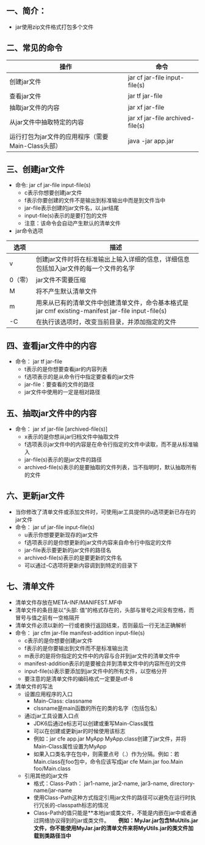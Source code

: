## 一、简介：
- jar使用zip文件格式打包多个文件

## 二、常见的命令
|操作|命令|
|-----|-----|
|创建jar文件|jar cf jar-file input-file(s)|
|查看jar文件|jar tf jar-file|
|抽取jar文件的内容|jar xf jar-file|
|从jar文件中抽取特定的内容|jar xf jar-file archived-file(s)|
|运行打包为jar文件的应用程序（需要Main-Class头部）|java -jar app.jar|

## 三、创建jar文件
- 命令: jar cf jar-file input-file(s)
  - c表示你想要创建jar文件
  - f表示你要创建的文件不是输出到标准输出中而是到文件当中
  - jar-file表示创建的jar文件名，以.jar结尾
  - input-file(s)表示的是要打包的文件
  - 注意：该命令会自动产生默认的清单文件
- jar命令选项  

|选项|描述|
|----------------------------|-------------------------|
|v|创建jar文件时将在标准输出上输入详细的信息，详细信息包括加入jar文件的每一个文件的名字|
|0（零）|jar文件不需要压缩|
|M|将不产生默认清单文件|
|m|用来从已有的清单文件中创建清单文件，命令基本格式是jar cmf existing-manifest jar-file input-file(s)|
|-C|在执行该选项时，改变当前目录，并添加指定的文件|

## 四、查看jar文件中的内容
- 命令： jar tf jar-file
  - t表示的是你想要查看jar的内容列表
  - f选项表示的是从命令行中指定要查看的jar文件
  - jar-file：要查看的文件的路径
  - jar文件中使用的一定是相对路径

## 五、抽取jar文件中的内容
- 命令： jar xf jar-file [archived-file(s)]
  - x表示的是你想从jar归档文件中抽取文件
  - f选项表示jar文件中的内容是在命令行指定的文件中读取，而不是从标准输入
  - jar-file(s)表示的是jar文件的路径
  - archived-file(s)表示的是要抽取的文件列表，当不指明时，默认抽取所有的文件

## 六、更新jar文件
- 当你修改了清单文件或添加文件时，可使用jar工具提供的u选项更新已存在的jar文件
- 命令： jar uf jar-file input-file(s)
	- u表示你想要更新现存的jar文件
	- f选项表示的是你想更新的jar文件内容来自命令行中指定的文件
	- jar-file表示要更新的jar文件的路径名
	- archived-file(s)表示的是要更新的文件名
	- 可以通过-C选项将更新内容调到到特定的目录下

## 七、清单文件
- 清单文件存放在META-INF/MANIFEST.MF中
- 清单文件的条目是以“头部: 值”的格式存在的，头部与冒号之间没有空格，而冒号与值之前有一空格隔开
- 清单文件必须以新的一行或者换行返回结束，否则最后一行无法正确解析
- 命令： jar cfm jar-file manifest-addition input-file(s)
  - c表示的是你想要创建jar文件
  - f表示的是你要输出到文件而不是标准输出流
  - m表示的是将你指定的文件中的内容与合并到jar文件的清单文件中
  - manifest-addition表示的是要被合并到清单文件中的内容所在的文件
  - input-file(s)表示要添加到jar文件中的所有文件，以空格分开
  - 要注意的是清单文件的编码格式一定要是utf-8
- 清单文件的写法
  - 设置应用程序的入口
      - Main-Class: classname
      - clssname是main函数的所在的类的名字（包括包名）
  - 通过jar工具设置入口点
      - JDK6后通过e标志可以创建或重写Main-Class属性
      - 可以在创建或更新jar的时候使用该标志
      - 例如：jar cfe app.jar MyApp MyApp.class创建了jar文件，并将Main-Class属性设置为MyApp
      - 如果入口类名字在包中，则需要点号（.）作为分隔。例如：若Main.class在foo包中，命令应该写成jar cfe Main.jar foo.Main foo/Main.class
  - 引用其他的jar文件
      - 格式：Class-Path： jar1-name, jar2-name, jar3-name, directory-name/jar-name
      - 使用Class-Path这种方式指定引用jar文件的路径可以避免在运行时执行冗长的-classpath标志的情况
      - Class-Path的值只能是**本地jar或类文件，不能是内嵌在jar中或者通过网络协议得到的jar或类文件。
      **例如：MyJar.jar包含MuUtils.jar文件，你不能使用MyJar.jar的清单文件来将MyUtils.jar的类文件加载到类路径当中**


